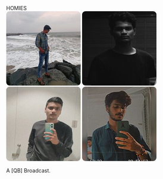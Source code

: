 
<!DOCTYPE html>
<html>

 <body style="background:url('love.gif');">
    <meta name="viewport" content="width=device-width, intial-scale=1.0">
    <title> Home</title>
    <link rel="stylesheet" href="style.css">
</head>

<body>
    <nav> HOMIES </nav>
    <div class="profile-box">
        <a href="https://www.instagram.com/sushanth_bathini/" class="a-foto"> <img class="foto-button" src="pok.jpg" style="border-radius: 9px;"></a>
        <a href="https://www.instagram.com/qb_________________/" class="a-foto"> <img class="foto-button" src="qb.jpg" style="border-radius: 9px;"></a>
        <a href="https://www.instagram.com/_manikiran_31/" class="a-foto"> <img class="foto-button" src="lokm.jpg" style="border-radius: 9px;"></a>
        <a href="https://www.instagram.com/d_a_t_t_a_07/" class="a-foto"> <img class="foto-button" src="frog.jpg" style="border-radius: 9px;"></a>
    </div>
    <footer id="producer">
       <p id="f-txt"> A [QB] Broadcast.</p>
    </footer>
    
</body>
</html>
